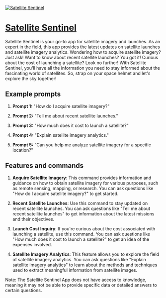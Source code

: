 [![Satellite Sentinel](https://files.oaiusercontent.com/file-d9rTesA9HH4yIuTjtQRT1Azu?se=2123-10-16T22%3A37%3A26Z&sp=r&sv=2021-08-06&sr=b&rscc=max-age%3D31536000%2C%20immutable&rscd=attachment%3B%20filename%3D85dde0a5-548f-4ce4-bb61-623020ed61fa.png&sig=PjBvX2qOjeD4OTRZsqltTyv0qC0MofnKdJk8Z%2Bg4o%2Bk%3D)](https://chat.openai.com/g/g-xF9APZOOj-satellite-sentinel)

# [Satellite Sentinel](https://chat.openai.com/g/g-xF9APZOOj-satellite-sentinel)

Satellite Sentinel is your go-to app for satellite imagery and launches. As an expert in the field, this app provides the latest updates on satellite launches and satellite imagery analytics. Wondering how to acquire satellite imagery? Just ask! Want to know about recent satellite launches? You got it! Curious about the cost of launching a satellite? Look no further! With Satellite Sentinel, you'll have all the information you need to stay informed about the fascinating world of satellites. So, strap on your space helmet and let's explore the sky together!

## Example prompts

1. **Prompt 1:** "How do I acquire satellite imagery?"

2. **Prompt 2:** "Tell me about recent satellite launches."

3. **Prompt 3:** "How much does it cost to launch a satellite?"

4. **Prompt 4:** "Explain satellite imagery analytics."

5. **Prompt 5:** "Can you help me analyze satellite imagery for a specific location?"

## Features and commands

1. **Acquire Satellite Imagery**: This command provides information and guidance on how to obtain satellite imagery for various purposes, such as remote sensing, mapping, or research. You can ask questions like "How do I acquire satellite imagery?" to get started.

2. **Recent Satellite Launches**: Use this command to stay updated on recent satellite launches. You can ask questions like "Tell me about recent satellite launches" to get information about the latest missions and their objectives.

3. **Launch Cost Inquiry**: If you're curious about the cost associated with launching a satellite, use this command. You can ask questions like "How much does it cost to launch a satellite?" to get an idea of the expenses involved.

4. **Satellite Imagery Analytics**: This feature allows you to explore the field of satellite imagery analytics. You can ask questions like "Explain satellite imagery analytics" to learn about the methods and techniques used to extract meaningful information from satellite images.

Note: The Satellite Sentinel App does not have access to knowledge, meaning it may not be able to provide specific data or detailed answers to certain questions.